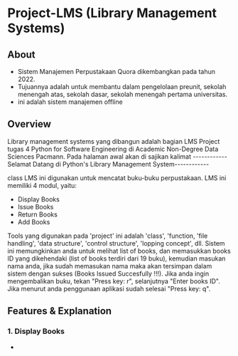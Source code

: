 # Project-LMS (Library Management Systems) 

## About 
* Sistem Manajemen Perpustakaan Quora dikembangkan pada tahun 2022.
* Tujuannya adalah untuk membantu dalam pengelolaan preunit, sekolah menengah atas, sekolah dasar, sekolah menengah pertama universitas.
* ini adalah sistem manajemen offline

## Overview
Library management systems yang dibangun adalah bagian LMS Project tugas 4 Python for Software Engineering di Academic Non-Degree Data Sciences Pacmann. Pada
halaman awal akan di sajikan kalimat ------------ Selamat Datang di Python's Library Management System------------ 

class LMS ini digunakan untuk mencatat buku-buku perpustakaan. LMS ini memiliki 4 modul, yaitu:
* Display Books
* Issue Books
* Return Books
* Add Books

Tools yang digunakan pada 'project' ini adalah 'class', 'function, 'file handling', 'data structure', 'control structure', 'lopping concept', dll. Sistem ini memungkinkan anda untuk melihat list of books, dan memasukkan books ID yang dikehendaki (list of books terdiri dari 19 buku), kemudian masukan nama anda, jika sudah memasukan nama maka akan tersimpan dalam sistem dengan sukses (Books Issued Succesfully !!!). Jika anda ingin mengembalikan buku, tekan "Press key: r", selanjutnya "Enter books ID". Jika menurut anda penggunaan aplikasi sudah selesai "Press key: q".

## Features & Explanation
### 1. Display Books
* 
